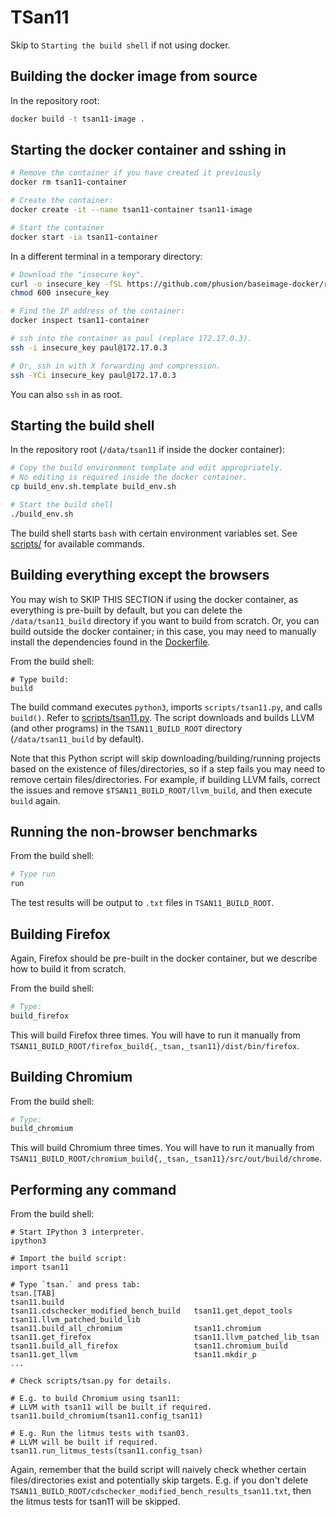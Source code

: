 # TSan11

Skip to `Starting the build shell` if not using docker.


## Building the docker image from source

In the repository root:

```bash
docker build -t tsan11-image .
```

## Starting the docker container and sshing in

```bash
# Remove the container if you have created it previously
docker rm tsan11-container

# Create the container:
docker create -it --name tsan11-container tsan11-image

# Start the container
docker start -ia tsan11-container
```

In a different terminal in a temporary directory:

```bash
# Download the "insecure key".
curl -o insecure_key -fSL https://github.com/phusion/baseimage-docker/raw/master/image/services/sshd/keys/insecure_key
chmod 600 insecure_key

# Find the IP address of the container:
docker inspect tsan11-container

# ssh into the container as paul (replace 172.17.0.3).
ssh -i insecure_key paul@172.17.0.3

# Or, ssh in with X forwarding and compression.
ssh -YCi insecure_key paul@172.17.0.3
```

You can also `ssh` in as root.

## Starting the build shell

In the repository root (`/data/tsan11` if inside the docker container):

```bash
# Copy the build environment template and edit appropriately.
# No editing is required inside the docker container.
cp build_env.sh.template build_env.sh

# Start the build shell
./build_env.sh
```

The build shell starts `bash` with certain environment variables set.
See [scripts/](scripts/) for available commands.

## Building everything except the browsers

You may wish to SKIP THIS SECTION if using the docker container,
as everything is pre-built
by default,
but you can delete the `/data/tsan11_build` directory
if you want to build from scratch.
Or, you can build outside the docker container;
in this case,
you may need to manually install the dependencies
found in the [Dockerfile](Dockerfile).

From the build shell:

```
# Type build:
build
```

The build command executes `python3`,
imports `scripts/tsan11.py`,
and calls `build()`.
Refer to [scripts/tsan11.py](scripts/tsan11.py).
The script downloads and builds LLVM (and other programs)
in the `TSAN11_BUILD_ROOT` directory (`/data/tsan11_build` by default).

Note that this Python script
will skip downloading/building/running
projects based on the existence of files/directories,
so if a step fails
you may need to remove certain files/directories.
For example, if building LLVM fails, correct the issues and
remove `$TSAN11_BUILD_ROOT/llvm_build`,
and then execute `build` again.

## Running the non-browser benchmarks

From the build shell:

```bash
# Type run
run
```

The test results will be output to `.txt` files in
`TSAN11_BUILD_ROOT`.

## Building Firefox

Again, Firefox should be pre-built in the docker container,
but we describe how to build it from scratch.

From the build shell:

```bash
# Type:
build_firefox
```

This will build Firefox three times.
You will have to run it manually from
`TSAN11_BUILD_ROOT/firefox_build{,_tsan,_tsan11}/dist/bin/firefox`.

## Building Chromium

From the build shell:

```bash
# Type:
build_chromium
```

This will build Chromium three times.
You will have to run it manually from
`TSAN11_BUILD_ROOT/chromium_build{,_tsan,_tsan11}/src/out/build/chrome`.

## Performing any command

From the build shell:

```
# Start IPython 3 interpreter.
ipython3

# Import the build script:
import tsan11

# Type `tsan.` and press tab:
tsan.[TAB]
tsan11.build                             tsan11.cdschecker_modified_bench_build   tsan11.get_depot_tools                   tsan11.llvm_patched_build_lib
tsan11.build_all_chromium                tsan11.chromium                          tsan11.get_firefox                       tsan11.llvm_patched_lib_tsan
tsan11.build_all_firefox                 tsan11.chromium_build                    tsan11.get_llvm                          tsan11.mkdir_p
...

# Check scripts/tsan.py for details.

# E.g. to build Chromium using tsan11:
# LLVM with tsan11 will be built if required.
tsan11.build_chromium(tsan11.config_tsan11)

# E.g. Run the litmus tests with tsan03.
# LLVM will be built if required.
tsan11.run_litmus_tests(tsan11.config_tsan)
```

Again, remember that the build script will
naively check whether certain files/directories
exist and potentially skip targets.
E.g. if you don't delete 
`TSAN11_BUILD_ROOT/cdschecker_modified_bench_results_tsan11.txt`,
then the litmus tests for tsan11 will be skipped.
